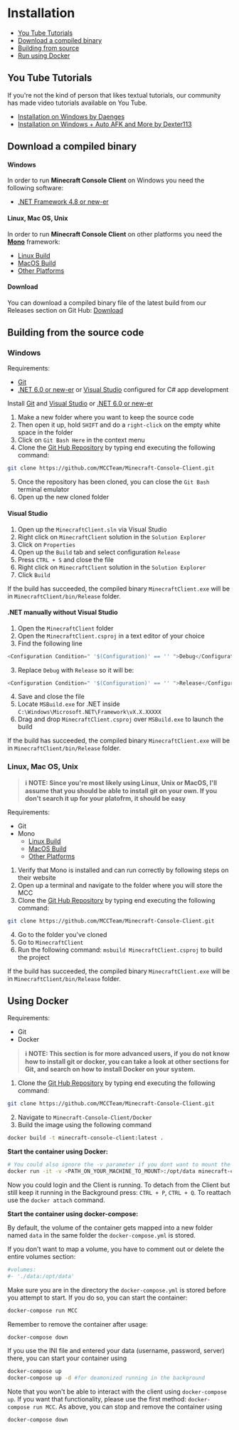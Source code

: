 # Installation

-   [You Tube Tutorials](#youtube-tutorials)
-   [Download a compiled binary](#download-a-compiled-binary)
-   [Building from source](#building-from-the-source-code)
-   [Run using Docker](#using-docker)

## You Tube Tutorials

If you're not the kind of person that likes textual tutorials, our community has made video tutorials available on You Tube.

-   [Installation on Windows by Daenges](https://www.youtube.com/watch?v=BkCqOCa2uQw)
-   [Installation on Windows + Auto AFK and More by Dexter113](https://www.youtube.com/watch?v=FxJ0KFIHDrY)

## Download a compiled binary

#### Windows

In order to run **Minecraft Console Client** on Windows you need the following software:

-   [.NET Framework 4.8 or new-er](https://dotnet.microsoft.com/en-us/download/dotnet-framework)

#### Linux, Mac OS, Unix

In order to run **Minecraft Console Client** on other platforms you need the [**Mono**](https://www.mono-project.com) framework:

-   [Linux Build](https://www.mono-project.com/download/stable/#download-lin)
-   [MacOS Build](https://www.mono-project.com/download/stable/#download-mac)
-   [Other Platforms](https://www.mono-project.com/docs/about-mono/supported-platforms/)

#### Download

You can download a compiled binary file of the latest build from our Releases section on Git Hub: [Download](https://github.com/MCCTeam/Minecraft-Console-Client/releases)

## Building from the source code

### Windows

Requirements:

-   [Git](https://www.git-scm.com/)
-   [.NET 6.0 or new-er](https://dotnet.microsoft.com/en-us/download) or [Visual Studio](https://visualstudio.microsoft.com/) configured for C# app development

Install [Git](https://www.git-scm.com/) and [Visual Studio](https://visualstudio.microsoft.com/) or [.NET 6.0 or new-er](https://dotnet.microsoft.com/en-us/download)

1. Make a new folder where you want to keep the source code
2. Then open it up, hold `SHIFT` and do a `right-click` on the empty white space in the folder
3. Click on `Git Bash Here` in the context menu
4. Clone the [Git Hub Repository](https://github.com/MCCTeam/Minecraft-Console-Client) by typing end executing the following command:

```bash
git clone https://github.com/MCCTeam/Minecraft-Console-Client.git
```

5. Once the repository has been cloned, you can close the `Git Bash` terminal emulator
6. Open up the new cloned folder

#### Visual Studio

1. Open up the `MinecraftClient.sln` via Visual Studio
2. Right click on `MinecraftClient` solution in the `Solution Explorer`
3. Click on `Properties`
4. Open up the `Build` tab and select configuration `Release`
5. Press `CTRL + S` and close the file
6. Right click on `MinecraftClient` solution in the `Solution Explorer`
7. Click `Build`

If the build has succeeded, the compiled binary `MinecraftClient.exe` will be in `MinecraftClient/bin/Release` folder.

#### .NET manually without Visual Studio

1. Open the `MinecraftClient` folder
2. Open the `MinecraftClient.csproj` in a text editor of your choice
3. Find the following line

```csharp
<Configuration Condition=" '$(Configuration)' == '' ">Debug</Configuration>
```

3. Replace `Debug` with `Release` so it will be:

```csharp
<Configuration Condition=" '$(Configuration)' == '' ">Release</Configuration>
```

4. Save and close the file
5. Locate `MSBuild.exe` for .NET inside `C:\Windows\Microsoft.NET\Framework\vX.X.XXXXX`
6. Drag and drop `MinecraftClient.csproj` over `MSBuild.exe` to launch the build

If the build has succeeded, the compiled binary `MinecraftClient.exe` will be in `MinecraftClient/bin/Release` folder.

### Linux, Mac OS, Unix

> **ℹ️ NOTE: Since you're most likely using Linux, Unix or MacOS, I'll assume that you should be able to install git on your own. If you don't search it up for your platofrm, it should be easy**

Requirements:

-   Git
-   Mono
    -   [Linux Build](https://www.mono-project.com/download/stable/#download-lin)
    -   [MacOS Build](https://www.mono-project.com/download/stable/#download-mac)
    -   [Other Platforms](https://www.mono-project.com/docs/about-mono/supported-platforms/)

1. Verify that Mono is installed and can run correctly by following steps on their website
2. Open up a terminal and navigate to the folder where you will store the MCC
3. Clone the [Git Hub Repository](https://github.com/MCCTeam/Minecraft-Console-Client) by typing end executing the following command:

```bash
git clone https://github.com/MCCTeam/Minecraft-Console-Client.git
```

4. Go to the folder you've cloned
5. Go to `MinecraftClient`
6. Run the following command: `msbuild MinecraftClient.csproj` to build the project

If the build has succeeded, the compiled binary `MinecraftClient.exe` will be in `MinecraftClient/bin/Release` folder.

## Using Docker

Requirements:

-   Git
-   Docker

> **ℹ️ NOTE: This section is for more advanced users, if you do not know how to install git or docker, you can take a look at other sections for Git, and search on how to install Docker on your system.**

1. Clone the [Git Hub Repository](https://github.com/MCCTeam/Minecraft-Console-Client) by typing end executing the following command:

```bash
git clone https://github.com/MCCTeam/Minecraft-Console-Client.git
```

2. Navigate to `Minecraft-Console-Client/Docker`
3. Build the image using the following command

```bash
docker build -t minecraft-console-client:latest .
```

**Start the container using Docker:**

```bash
# You could also ignore the -v parameter if you dont want to mount the volume that is up to you. If you don't it's harder to edit the .ini file if thats something you want to do
docker run -it -v <PATH_ON_YOUR_MACHINE_TO_MOUNT>:/opt/data minecraft-console-client:latest
```

Now you could login and the Client is running. To detach from the Client but still keep it running in the Background press: `CTRL + P`, `CTRL + Q`.
To reattach use the `docker attach` command.

**Start the container using docker-compose:**

By default, the volume of the container gets mapped into a new folder named `data` in the same folder the `docker-compose.yml` is stored.

If you don't want to map a volume, you have to comment out or delete the entire volumes section:

```yml
#volumes:
#- './data:/opt/data'
```

Make sure you are in the directory the `docker-compose.yml` is stored before you attempt to start. If you do so, you can start the container:

```bash
docker-compose run MCC
```

Remember to remove the container after usage:

```bash
docker-compose down
```

If you use the INI file and entered your data (username, password, server) there, you can start your container using

```bash
docker-compose up
docker-compose up -d #for deamonized running in the background
```

Note that you won't be able to interact with the client using `docker-compose up`. If you want that functionality, please use the first method: `docker-compose run MCC`.
As above, you can stop and remove the container using

```bash
docker-compose down
```
